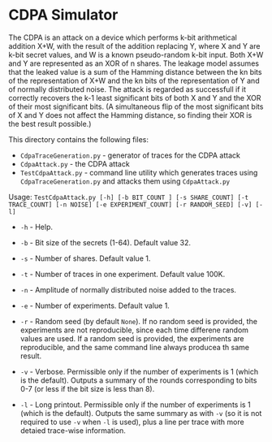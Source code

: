 # CDPA Simulator

The CDPA is an attack on a device which performs k-bit arithmetical addition X+W, with the result of the addition replacing Y, where X and Y are k-bit secret values, and W is a known pseudo-random k-bit input. Both X+W and Y are represented as an XOR of n shares. The leakage model assumes that the leaked value is a sum of the Hamming distance between the kn bits of the representation of X+W and the kn bits of the representation of Y and of normally distributed noise. The attack is regarded as successfull if it correctly recovers the k-1 least significant bits of both X and Y and the XOR of their most significant bits. (A simultaneous flip of the most significant bits of X and Y does not affect the Hamming distance, so finding their XOR is the best result possible.)

This directory contains the following files:

* `CdpaTraceGeneration.py` - generator of traces for the CDPA attack
* `CdpaAttack.py` - the CDPA attack
* `TestCdpaAttack.py` - command line utility which generates traces using `CdpaTraceGeneration.py` and attacks them using `CdpaAttack.py`

Usage:
`TestCdpaAttack.py [-h] [-b BIT_COUNT ] [-s SHARE_COUNT] [-t TRACE_COUNT] [-n NOISE] [-e EXPERIMENT_COUNT] [-r RANDOM_SEED] [-v] [-l]`

- `-h` - Help.
- `-b` - Bit size of the secrets (1-64). Default value 32.
- `-s` - Number of shares. Default value 1.
- `-t` - Number of traces in one experiment. Default value 100K.
- `-n` - Amplitude of normally distributed noise added to the traces. 
- `-e` - Number of experiments. Default value 1.
- `-r` - Random seed (by default `None`). If no random seed is provided, the experiments are not reproducible, since each time differene random values are used. If a random seed is provided, the experiments are reproducible, and the same command line always producea th same result.
- `-v` - Verbose. Permissible only if the number of experiments is 1 (which is the default). Outputs a summary of the rounds corresponding to bits 0-7 (or less if the bit size is less than 8).

- `-l` - Long printout. Permissible only if the number of experiments is 1 (which is the default). Outputs the same summary as with `-v` (so it is not required to use `-v` when `-l` is used), plus a line per trace with more detaied trace-wise information.
